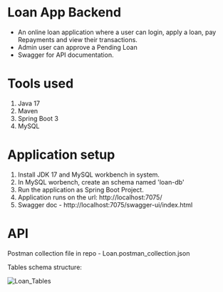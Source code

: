 # Loan App Backend

- An online loan application where a user can login, apply a loan, pay Repayments and view their transactions.
- Admin user can approve a Pending Loan
- Swagger for API documentation.

# Tools used
1. Java 17
2. Maven
3. Spring Boot 3
4. MySQL

# Application setup
1. Install JDK 17 and MySQL workbench in system.
2. In MySQL worbench, create an schema named 'loan-db'
3. Run the application as Spring Boot Project.
4. Application runs on the url: http://localhost:7075/
5. Swagger doc - http://localhost:7075/swagger-ui/index.html

# API
Postman collection file in repo - Loan.postman_collection.json

Tables schema structure:


![Loan_Tables](https://github.com/tarbus/mini-loan-app/assets/11002306/af10489c-96b4-44eb-a308-b5269bacb34b)
